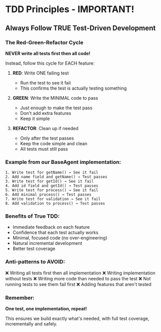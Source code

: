 # TDD Principles - IMPORTANT!

## Always Follow TRUE Test-Driven Development

### The Red-Green-Refactor Cycle

**NEVER write all tests first then all code!**

Instead, follow this cycle for EACH feature:

1. **RED**: Write ONE failing test
   - Run the test to see it fail
   - This confirms the test is actually testing something

2. **GREEN**: Write the MINIMAL code to pass
   - Just enough to make the test pass
   - Don't add extra features
   - Keep it simple

3. **REFACTOR**: Clean up if needed
   - Only after the test passes
   - Keep the code simple and clean
   - All tests must still pass

### Example from our BaseAgent implementation:

```
1. Write test for getName() → See it fail
2. Add name field and getName() → Test passes
3. Write test for getId() → See it fail  
4. Add id field and getId() → Test passes
5. Write test for process() → See it fail
6. Add minimal process() → Test passes
7. Write test for validation → See it fail
8. Add validation to process() → Test passes
```

### Benefits of True TDD:

- Immediate feedback on each feature
- Confidence that each test actually works
- Minimal, focused code (no over-engineering)
- Natural incremental development
- Better test coverage

### Anti-patterns to AVOID:

❌ Writing all tests first then all implementation
❌ Writing implementation without tests
❌ Writing more code than needed to pass the test
❌ Not running tests to see them fail first
❌ Adding features that aren't tested

### Remember:

**One test, one implementation, repeat!**

This ensures we build exactly what's needed, with full test coverage, incrementally and safely.